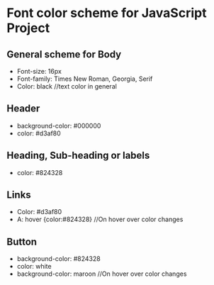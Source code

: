 # Font color scheme for JavaScript Project
## General scheme for Body
- Font-size: 16px
- Font-family: Times New Roman, Georgia, Serif
- Color: black //text color in general
## Header
- background-color: #000000
- color: #d3af80
## Heading, Sub-heading or labels
- color: #824328
## Links
- Color: #d3af80
- A: hover {color:#824328} //On hover over color changes
## Button
- background-color: #824328
- color: white
- background-color: maroon //On hover over color changes
